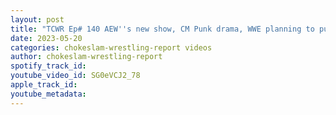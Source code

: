 ```yaml
---
layout: post
title: "TCWR Ep# 140 AEW''s new show, CM Punk drama, WWE planning to put the tag belts on Sokoa and Reigns/"
date: 2023-05-20
categories: chokeslam-wrestling-report videos
author: chokeslam-wrestling-report
spotify_track_id: 
youtube_video_id: SG0eVCJ2_78
apple_track_id: 
youtube_metadata: 
---
```

